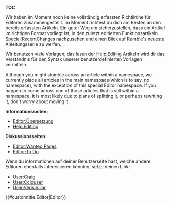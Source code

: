 __TOC__

Wir haben im Moment noch keine vollständig erfassten Richtlinine für
Editoren zusammengestellt. Im Moment richtest du dich am Besten an den
bereits erfassten Artikeln. Ein guter Weg um sicherzustellen, dass ein
Artikel im richtigen Format vorliegt ist, in den zuletzt editierten
Funktionsartikeln
[Special:RecentChanges](Special:RecentChanges "wikilink") nachzusehen
und einen Blick auf Rumble's neueste Anleitungsserie zu werfen.

Wir benutzen viele Vorlagen, das lesen der
[Help:Editing](Help:Editing "wikilink") Artikeln wird dir das
Verständnis für den Syntax unserer benutzerdefinierten Vorlagen
vermitteln.

Although you might stumble across an article within a namespace, we
currently place all articles in the main namespace(which is to say, no
namespace), with the exception of this special Editor namespace. If you
happen to come across one of those articles that is still within a
namespace, it is most likely due to plans of splitting it, or perhaps
rewriting it, don't worry about moving it.

**Informationsseiten:**

  - [Editor:Übersetzung](Editor:Translation "wikilink")
  - [Help:Editing](Help:Editing "wikilink")

**Diskussionsseiten:**

  - [Editor:Wanted Pages](Editor:Wanted_Pages "wikilink")
  - [Editor:To Do](Editor:To_Do "wikilink")

Wenn du informationen auf deiner Benutzerseite hast, welche andere
Editoren ebenfalls interessieren könnten, setze deinen Link:

  - [User:Craig](User:Craig "wikilink")
  - [User:Cclouser](User:Cclouser "wikilink")
  - [User:Verisimilar](User:Verisimilar "wikilink")

{{\#customtitle:Editor|Editor}}